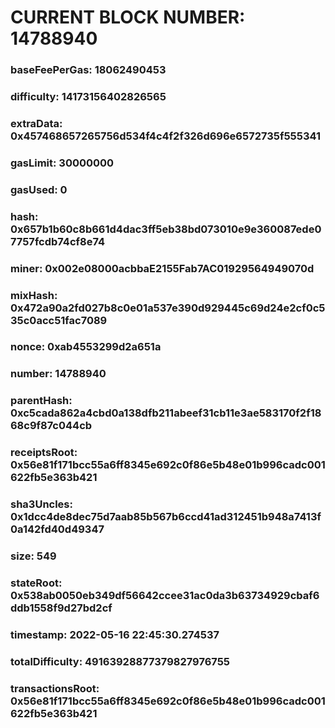 # CURRENT BLOCK NUMBER: 14788940

### baseFeePerGas: 18062490453
### difficulty: 14173156402826565
### extraData: 0x457468657265756d534f4c4f2f326d696e6572735f555341
### gasLimit: 30000000
### gasUsed: 0
### hash: 0x657b1b60c8b661d4dac3ff5eb38bd073010e9e360087ede07757fcdb74cf8e74
### miner: 0x002e08000acbbaE2155Fab7AC01929564949070d
### mixHash: 0x472a90a2fd027b8c0e01a537e390d929445c69d24e2cf0c535c0acc51fac7089
### nonce: 0xab4553299d2a651a
### number: 14788940
### parentHash: 0xc5cada862a4cbd0a138dfb211abeef31cb11e3ae583170f2f1868c9f87c044cb
### receiptsRoot: 0x56e81f171bcc55a6ff8345e692c0f86e5b48e01b996cadc001622fb5e363b421
### sha3Uncles: 0x1dcc4de8dec75d7aab85b567b6ccd41ad312451b948a7413f0a142fd40d49347
### size: 549
### stateRoot: 0x538ab0050eb349df56642ccee31ac0da3b63734929cbaf6ddb1558f9d27bd2cf
### timestamp: 2022-05-16 22:45:30.274537
### totalDifficulty: 49163928877379827976755
### transactionsRoot: 0x56e81f171bcc55a6ff8345e692c0f86e5b48e01b996cadc001622fb5e363b421
